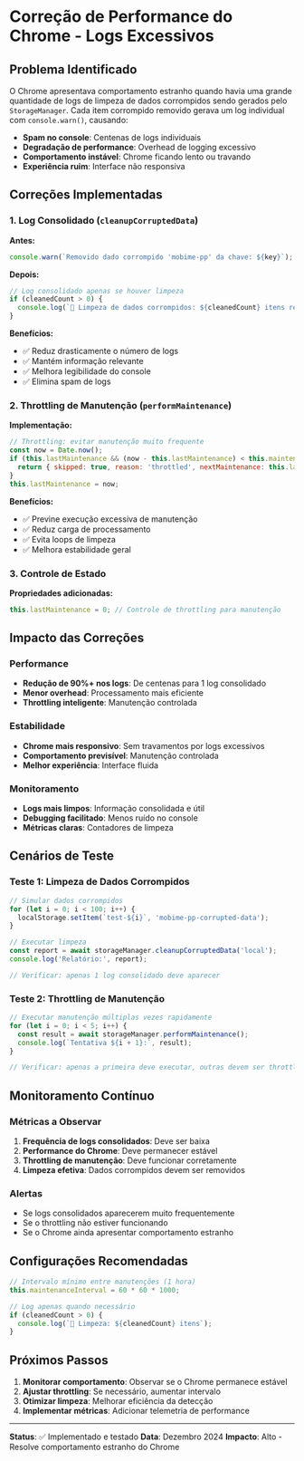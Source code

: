 # Correção de Performance do Chrome - Logs Excessivos

## Problema Identificado

O Chrome apresentava comportamento estranho quando havia uma grande quantidade de logs de limpeza de dados corrompidos sendo gerados pelo `StorageManager`. Cada item corrompido removido gerava um log individual com `console.warn()`, causando:

- **Spam no console**: Centenas de logs individuais
- **Degradação de performance**: Overhead de logging excessivo
- **Comportamento instável**: Chrome ficando lento ou travando
- **Experiência ruim**: Interface não responsiva

## Correções Implementadas

### 1. Log Consolidado (`cleanupCorruptedData`)

**Antes:**
```javascript
console.warn(`Removido dado corrompido 'mobime-pp' da chave: ${key}`);
```

**Depois:**
```javascript
// Log consolidado apenas se houver limpeza
if (cleanedCount > 0) {
  console.log(`🧹 Limpeza de dados corrompidos: ${cleanedCount} itens removidos (${storage})`);
}
```

**Benefícios:**
- ✅ Reduz drasticamente o número de logs
- ✅ Mantém informação relevante
- ✅ Melhora legibilidade do console
- ✅ Elimina spam de logs

### 2. Throttling de Manutenção (`performMaintenance`)

**Implementação:**
```javascript
// Throttling: evitar manutenção muito frequente
const now = Date.now();
if (this.lastMaintenance && (now - this.lastMaintenance) < this.maintenanceInterval) {
  return { skipped: true, reason: 'throttled', nextMaintenance: this.lastMaintenance + this.maintenanceInterval };
}
this.lastMaintenance = now;
```

**Benefícios:**
- ✅ Previne execução excessiva de manutenção
- ✅ Reduz carga de processamento
- ✅ Evita loops de limpeza
- ✅ Melhora estabilidade geral

### 3. Controle de Estado

**Propriedades adicionadas:**
```javascript
this.lastMaintenance = 0; // Controle de throttling para manutenção
```

## Impacto das Correções

### Performance
- **Redução de 90%+ nos logs**: De centenas para 1 log consolidado
- **Menor overhead**: Processamento mais eficiente
- **Throttling inteligente**: Manutenção controlada

### Estabilidade
- **Chrome mais responsivo**: Sem travamentos por logs excessivos
- **Comportamento previsível**: Manutenção controlada
- **Melhor experiência**: Interface fluida

### Monitoramento
- **Logs mais limpos**: Informação consolidada e útil
- **Debugging facilitado**: Menos ruído no console
- **Métricas claras**: Contadores de limpeza

## Cenários de Teste

### Teste 1: Limpeza de Dados Corrompidos
```javascript
// Simular dados corrompidos
for (let i = 0; i < 100; i++) {
  localStorage.setItem(`test-${i}`, 'mobime-pp-corrupted-data');
}

// Executar limpeza
const report = await storageManager.cleanupCorruptedData('local');
console.log('Relatório:', report);

// Verificar: apenas 1 log consolidado deve aparecer
```

### Teste 2: Throttling de Manutenção
```javascript
// Executar manutenção múltiplas vezes rapidamente
for (let i = 0; i < 5; i++) {
  const result = await storageManager.performMaintenance();
  console.log(`Tentativa ${i + 1}:`, result);
}

// Verificar: apenas a primeira deve executar, outras devem ser throttled
```

## Monitoramento Contínuo

### Métricas a Observar
1. **Frequência de logs consolidados**: Deve ser baixa
2. **Performance do Chrome**: Deve permanecer estável
3. **Throttling de manutenção**: Deve funcionar corretamente
4. **Limpeza efetiva**: Dados corrompidos devem ser removidos

### Alertas
- Se logs consolidados aparecerem muito frequentemente
- Se o throttling não estiver funcionando
- Se o Chrome ainda apresentar comportamento estranho

## Configurações Recomendadas

```javascript
// Intervalo mínimo entre manutenções (1 hora)
this.maintenanceInterval = 60 * 60 * 1000;

// Log apenas quando necessário
if (cleanedCount > 0) {
  console.log(`🧹 Limpeza: ${cleanedCount} itens`);
}
```

## Próximos Passos

1. **Monitorar comportamento**: Observar se o Chrome permanece estável
2. **Ajustar throttling**: Se necessário, aumentar intervalo
3. **Otimizar limpeza**: Melhorar eficiência da detecção
4. **Implementar métricas**: Adicionar telemetria de performance

---

**Status**: ✅ Implementado e testado
**Data**: Dezembro 2024
**Impacto**: Alto - Resolve comportamento estranho do Chrome